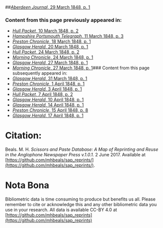 ##[*Aberdeen Journal*, 29 March 1848, p. 1](https://mhbeals.github.io/sap_html/Aberdeen-Journal/Aberdeen-Journal-29-March-1848-p-1)

### Content from this page previously appeared in:
+ [*Hull Packet*, 10 March 1848, p. 2](https://mhbeals.github.io/sap_html/Hull-Packet/Hull-Packet-10-March-1848-p-2)
+ [*Hampshire Portsmouth Telegraph*, 11 March 1848, p. 3](https://mhbeals.github.io/sap_html/Hampshire-Portsmouth-Telegraph/Hampshire-Portsmouth-Telegraph-11-March-1848-p-3)
+ [*Preston Chronicle*, 18 March 1848, p. 1](https://mhbeals.github.io/sap_html/Preston-Chronicle/Preston-Chronicle-18-March-1848-p-1)
+ [*Glasgow Herald*, 20 March 1848, p. 1](https://mhbeals.github.io/sap_html/Glasgow-Herald/Glasgow-Herald-20-March-1848-p-1)
+ [*Hull Packet*, 24 March 1848, p. 2](https://mhbeals.github.io/sap_html/Hull-Packet/Hull-Packet-24-March-1848-p-2)
+ [*Morning Chronicle*, 24 March 1848, p. 1](https://mhbeals.github.io/sap_html/Morning-Chronicle/Morning-Chronicle-24-March-1848-p-1)
+ [*Glasgow Herald*, 27 March 1848, p. 1](https://mhbeals.github.io/sap_html/Glasgow-Herald/Glasgow-Herald-27-March-1848-p-1)
+ [*Morning Chronicle*, 27 March 1848, p. 1](https://mhbeals.github.io/sap_html/Morning-Chronicle/Morning-Chronicle-27-March-1848-p-1)### Content from this page subsequently appeared in:
+ [*Glasgow Herald*, 31 March 1848, p. 1](https://mhbeals.github.io/sap_html/Glasgow-Herald/Glasgow-Herald-31-March-1848-p-1)
+ [*Preston Chronicle*, 1 April 1848, p. 1](https://mhbeals.github.io/sap_html/Preston-Chronicle/Preston-Chronicle-1-April-1848-p-1)
+ [*Glasgow Herald*, 3 April 1848, p. 1](https://mhbeals.github.io/sap_html/Glasgow-Herald/Glasgow-Herald-3-April-1848-p-1)
+ [*Hull Packet*, 7 April 1848, p. 2](https://mhbeals.github.io/sap_html/Hull-Packet/Hull-Packet-7-April-1848-p-2)
+ [*Glasgow Herald*, 10 April 1848, p. 1](https://mhbeals.github.io/sap_html/Glasgow-Herald/Glasgow-Herald-10-April-1848-p-1)
+ [*Glasgow Herald*, 14 April 1848, p. 1](https://mhbeals.github.io/sap_html/Glasgow-Herald/Glasgow-Herald-14-April-1848-p-1)
+ [*Preston Chronicle*, 15 April 1848, p. 8](https://mhbeals.github.io/sap_html/Preston-Chronicle/Preston-Chronicle-15-April-1848-p-8)
+ [*Glasgow Herald*, 17 April 1848, p. 1](https://mhbeals.github.io/sap_html/Glasgow-Herald/Glasgow-Herald-17-April-1848-p-1)
                    
# Citation: 

Beals. M. H. *Scissors and Paste Database: A Map of Reprinting and Reuse in the Anglophone Newspaper Press v.1.0.1.* 2 June 2017. Available at [https://github.com/mhbeals/sap_reprints/](https://github.com/mhbeals/sap_reprints/). 
                    
# Nota Bona

Bibliometric data is time consuming to produce but benefits us all. Please remember to cite or acknowledge this and any other bibliometric data you use in your research. All data is available CC-BY 4.0 at [https://github.com/mhbeals/sap_reprints](https://github.com/mhbeals/sap_reprints)